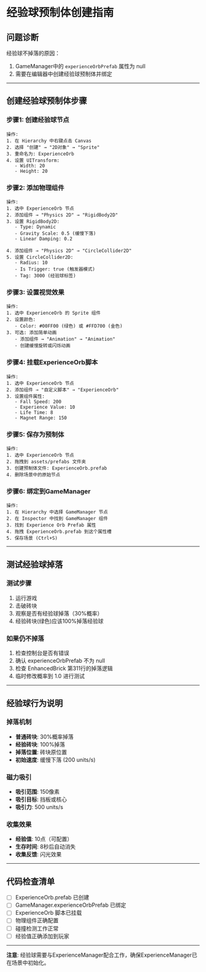 # 经验球预制体创建指南

## 问题诊断
经验球不掉落的原因：
1. GameManager中的 `experienceOrbPrefab` 属性为 null
2. 需要在编辑器中创建经验球预制体并绑定

---

## 创建经验球预制体步骤

### 步骤1: 创建经验球节点
```
操作:
1. 在 Hierarchy 中右键点击 Canvas
2. 选择 "创建" → "2D对象" → "Sprite"
3. 重命名为: ExperienceOrb
4. 设置 UITransform:
   - Width: 20
   - Height: 20
```

### 步骤2: 添加物理组件
```
操作:
1. 选中 ExperienceOrb 节点
2. 添加组件 → "Physics 2D" → "RigidBody2D"
3. 设置 RigidBody2D:
   - Type: Dynamic
   - Gravity Scale: 0.5 (缓慢下落)
   - Linear Damping: 0.2

4. 添加组件 → "Physics 2D" → "CircleCollider2D"
5. 设置 CircleCollider2D:
   - Radius: 10
   - Is Trigger: true (触发器模式)
   - Tag: 3000 (经验球标签)
```

### 步骤3: 设置视觉效果
```
操作:
1. 选中 ExperienceOrb 的 Sprite 组件
2. 设置颜色:
   - Color: #00FF00 (绿色) 或 #FFD700 (金色)
3. 可选: 添加简单动画
   - 添加组件 → "Animation" → "Animation"
   - 创建缓慢旋转或闪烁动画
```

### 步骤4: 挂载ExperienceOrb脚本
```
操作:
1. 选中 ExperienceOrb 节点
2. 添加组件 → "自定义脚本" → "ExperienceOrb"
3. 设置组件属性:
   - Fall Speed: 200
   - Experience Value: 10
   - Life Time: 8
   - Magnet Range: 150
```

### 步骤5: 保存为预制体
```
操作:
1. 选中 ExperienceOrb 节点
2. 拖拽到 assets/prefabs 文件夹
3. 创建预制体文件: ExperienceOrb.prefab
4. 删除场景中的原始节点
```

### 步骤6: 绑定到GameManager
```
操作:
1. 在 Hierarchy 中选择 GameManager 节点
2. 在 Inspector 中找到 GameManager 组件
3. 找到 Experience Orb Prefab 属性
4. 拖拽 ExperienceOrb.prefab 到这个属性槽
5. 保存场景 (Ctrl+S)
```

---

## 测试经验球掉落

### 测试步骤
1. 运行游戏
2. 击破砖块
3. 观察是否有经验球掉落（30%概率）
4. 经验砖块(绿色)应该100%掉落经验球

### 如果仍不掉落
1. 检查控制台是否有错误
2. 确认 experienceOrbPrefab 不为 null
3. 检查 EnhancedBrick 第311行的掉落逻辑
4. 临时修改概率到 1.0 进行测试

---

## 经验球行为说明

### 掉落机制
- **普通砖块**: 30%概率掉落
- **经验砖块**: 100%掉落
- **掉落位置**: 砖块原位置
- **初始速度**: 缓慢下落 (200 units/s)

### 磁力吸引
- **吸引范围**: 150像素
- **吸引目标**: 挡板或核心
- **吸引力**: 500 units/s

### 收集效果
- **经验值**: 10点（可配置）
- **生存时间**: 8秒后自动消失
- **收集反馈**: 闪光效果

---

## 代码检查清单

- [ ] ExperienceOrb.prefab 已创建
- [ ] GameManager.experienceOrbPrefab 已绑定
- [ ] ExperienceOrb 脚本已挂载
- [ ] 物理组件正确配置
- [ ] 碰撞检测工作正常
- [ ] 经验值正确添加到玩家

---

**注意**: 经验球需要与ExperienceManager配合工作，确保ExperienceManager已在场景中初始化。
